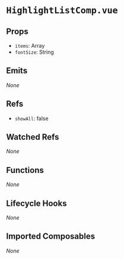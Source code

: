 # `HighlightListComp.vue`

## Props

- `items`: Array
- `fontSize`: String

## Emits

_None_

## Refs

- `showAll`: false

## Watched Refs

_None_

## Functions

_None_

## Lifecycle Hooks

_None_

## Imported Composables

_None_
